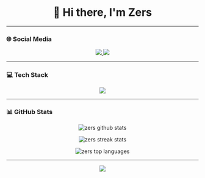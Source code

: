 <h1 align="center">👋 Hi there, I'm Zers</h1>

---

### 🌐 Social Media
<p align="center">
  <a href="https://instagram.com/r3swl" target="_blank">
    <img src="https://img.shields.io/badge/Instagram-000000.svg?&style=for-the-badge&logo=Instagram&logoColor=E4405F" />
  </a>
  <a href="https://www.buymeacoffee.com/zers" target="_blank">
    <img src="https://img.shields.io/badge/Buy&nbsp;Me&nbsp;a&nbsp;Coffee-000000.svg?&style=for-the-badge&logo=buy-me-a-coffee&logoColor=FFDD00" />
  </a>
</p>

---

### 💻 Tech Stack
<p align="center">
  <img src="https://skillicons.dev/icons?i=bash,css,docker,git,html,js,linux,mongodb,mysql,nextjs,nodejs,photoshop,php,python,react,redux,tailwind,ts" />
</p>

---

### 📊 GitHub Stats
<p align="center">
  <img src="https://github-readme-stats.vercel.app/api?username=zers&show_icons=true&theme=radical" alt="zers github stats" />
</p>
<p align="center">
  <img src="https://github-readme-streak-stats.herokuapp.com/?user=zers&theme=radical" alt="zers streak stats" />
</p>
<p align="center">
  <img src="https://github-readme-stats.vercel.app/api/top-langs/?username=zers&layout=compact&theme=radical" alt="zers top languages" />
</p>

---

<p align="center">
  <img src="https://capsule-render.vercel.app/api?type=waving&color=gradient&height=120&section=footer"/>
</p>
